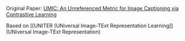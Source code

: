 Original Paper: [UMIC: An Unreferenced Metric for Image Captioning via Contrastive Learning](https://aclanthology.org/2021.acl-short.29/)

Based on [[UNITER (UNiversal Image-TExt Representation Learning]] (UNiversal Image-TExt Representation) 